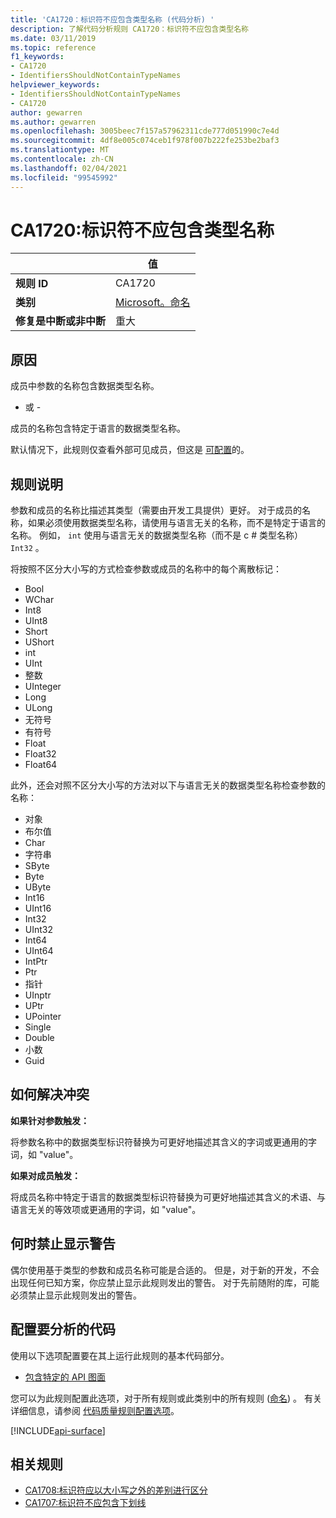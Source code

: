 ```yaml
---
title: 'CA1720：标识符不应包含类型名称 (代码分析) '
description: 了解代码分析规则 CA1720：标识符不应包含类型名称
ms.date: 03/11/2019
ms.topic: reference
f1_keywords:
- CA1720
- IdentifiersShouldNotContainTypeNames
helpviewer_keywords:
- IdentifiersShouldNotContainTypeNames
- CA1720
author: gewarren
ms.author: gewarren
ms.openlocfilehash: 3005beec7f157a57962311cde777d051990c7e4d
ms.sourcegitcommit: 4df8e005c074ceb1f978f007b222fe253be2baf3
ms.translationtype: MT
ms.contentlocale: zh-CN
ms.lasthandoff: 02/04/2021
ms.locfileid: "99545992"
---
```

# <a name="ca1720-identifiers-should-not-contain-type-names"></a>CA1720:标识符不应包含类型名称

| | 值 |
|-|-|
| **规则 ID** |CA1720|
| **类别** |[Microsoft。命名](naming-warnings.md)|
| **修复是中断或非中断** |重大|

## <a name="cause"></a>原因

成员中参数的名称包含数据类型名称。

- 或 -

成员的名称包含特定于语言的数据类型名称。

默认情况下，此规则仅查看外部可见成员，但这是 [可配置](#configure-code-to-analyze)的。

## <a name="rule-description"></a>规则说明

参数和成员的名称比描述其类型（需要由开发工具提供）更好。 对于成员的名称，如果必须使用数据类型名称，请使用与语言无关的名称，而不是特定于语言的名称。 例如， `int` 使用与语言无关的数据类型名称（而不是 c # 类型名称） `Int32` 。

将按照不区分大小写的方式检查参数或成员的名称中的每个离散标记：

- Bool
- WChar
- Int8
- UInt8
- Short
- UShort
- int
- UInt
- 整数
- UInteger
- Long
- ULong
- 无符号
- 有符号
- Float
- Float32
- Float64

此外，还会对照不区分大小写的方法对以下与语言无关的数据类型名称检查参数的名称：

- 对象
- 布尔值
- Char
- 字符串
- SByte
- Byte
- UByte
- Int16
- UInt16
- Int32
- UInt32
- Int64
- UInt64
- IntPtr
- Ptr
- 指针
- UInptr
- UPtr
- UPointer
- Single
- Double
- 小数
- Guid

## <a name="how-to-fix-violations"></a>如何解决冲突

**如果针对参数触发：**

将参数名称中的数据类型标识符替换为可更好地描述其含义的字词或更通用的字词，如 "value"。

**如果对成员触发：**

将成员名称中特定于语言的数据类型标识符替换为可更好地描述其含义的术语、与语言无关的等效项或更通用的字词，如 "value"。

## <a name="when-to-suppress-warnings"></a>何时禁止显示警告

偶尔使用基于类型的参数和成员名称可能是合适的。 但是，对于新的开发，不会出现任何已知方案，你应禁止显示此规则发出的警告。 对于先前随附的库，可能必须禁止显示此规则发出的警告。

## <a name="configure-code-to-analyze"></a>配置要分析的代码

使用以下选项配置要在其上运行此规则的基本代码部分。

- [包含特定的 API 图面](#include-specific-api-surfaces)

您可以为此规则配置此选项，对于所有规则或此类别中的所有规则 ([命名](naming-warnings.md)) 。 有关详细信息，请参阅 [代码质量规则配置选项](../code-quality-rule-options.md)。

[!INCLUDE[api-surface](~/includes/code-analysis/api-surface.md)]

## <a name="related-rules"></a>相关规则

- [CA1708:标识符应以大小写之外的差别进行区分](ca1708.md)
- [CA1707:标识符不应包含下划线](ca1707.md)

